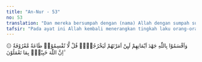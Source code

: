 ```yaml
---
title: "An-Nur - 53"
no: 53
translation: "Dan mereka bersumpah dengan (nama) Allah dengan sumpah sungguh-sungguh, bahwa jika engkau suruh mereka berperang, pastilah mereka akan pergi. Katakanlah (Muhammad), “Janganlah kamu bersumpah, (karena yang diminta) adalah ketaatan yang baik. Sungguh, Allah Mahateliti terhadap apa yang kamu kerjakan.”"
tafsir: "Pada ayat ini Allah kembali menerangkan tingkah laku orang-orang munafik yaitu mereka dengan mudah mengucapkan janji-janji yang muluk-muluk dan diperkuat dengan sumpah, tetapi tidak pernah mereka tepati. Mereka bersumpah dengan menyebut nama Allah bahwa bila mereka diminta untuk ikut berperang bersama orang-orang mukmin mereka pasti akan ikut dan tidak akan menolak, bagaimana pun keadaan dan situasi mereka dan tidak akan memikirkan apa yang akan terjadi dalam peperangan itu, seakan-akan mereka yakin benar bahwa perintah berperang itu adalah untuk kepentingan bersama dan untuk menegakkan agama Allah. Tetapi Allah mengetahui apa yang tersimpan dalam hati mereka, bahwa mereka bila benar-benar diajak untuk berperang melawan musuh, mereka akan mencari dalih dan alasan agar mereka tidak ikut pergi dan tinggal saja di Medinah. Oleh sebab itu, Allah memerintahkan kepada Nabi Muhammad saw agar melarang mereka bersumpah, karena sumpah seperti itu berat resikonya. Mereka tidak perlu bersumpah karena Allah sudah mengetahui bahwa ketaatan dan kepatuhan mereka hanya di mulut saja dan tidak timbul dari hati nurani yang bersih. Senada dengan ayat ini Allah berfirman:\n\nMereka akan bersumpah kepadamu, agar kamu bersedia menerima mereka. Tetapi sekalipun kamu menerima mereka, Allah tidak akan rida kepada orang-orang yang fasik. (at-Taubah/9: 96)\n\nDan firman-Nya:\n\nDan mereka (orang-orang munafik) bersumpah dengan (nama) Allah, bahwa sesungguhnya mereka termasuk golonganmu; namun mereka bukanlah dari golonganmu, tetapi mereka orang-orang yang sangat takut (kepadamu). (at-Taubah/9: 56)\n\nOleh karena itu Allah mengingatkan mereka terhadap sumpah palsu yang mereka ucapkan itu dan mengancam akan menimpakan balasan yang setimpal atas perbuatan mereka yang jahat itu, dan menjelaskan bahwa Dia mengetahui segala tingkah laku mereka dan niat jahat mereka serta tipu daya yang mereka atur untuk menipu kaum Muslimin."
---
```


۞ وَاَقْسَمُوْا بِاللّٰهِ جَهْدَ اَيْمَانِهِمْ لَىِٕنْ اَمَرْتَهُمْ لَيَخْرُجُنَّۗ قُلْ لَّا تُقْسِمُوْاۚ طَاعَةٌ مَّعْرُوْفَةٌ  ۗاِنَّ اللّٰهَ خَبِيْرٌۢ بِمَا تَعْمَلُوْنَ
